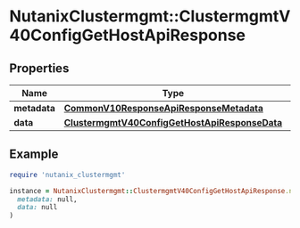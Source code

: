 # NutanixClustermgmt::ClustermgmtV40ConfigGetHostApiResponse

## Properties

| Name | Type | Description | Notes |
| ---- | ---- | ----------- | ----- |
| **metadata** | [**CommonV10ResponseApiResponseMetadata**](CommonV10ResponseApiResponseMetadata.md) |  | [optional] |
| **data** | [**ClustermgmtV40ConfigGetHostApiResponseData**](ClustermgmtV40ConfigGetHostApiResponseData.md) |  | [optional] |

## Example

```ruby
require 'nutanix_clustermgmt'

instance = NutanixClustermgmt::ClustermgmtV40ConfigGetHostApiResponse.new(
  metadata: null,
  data: null
)
```

